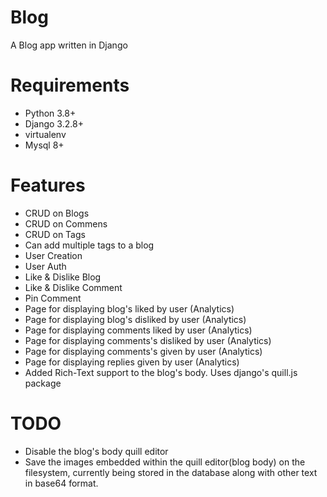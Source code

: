 # Blog
A Blog app written in Django

# Requirements
 * Python 3.8+
 * Django 3.2.8+
 * virtualenv
 * Mysql 8+
 
# Features
 * CRUD on Blogs
 * CRUD on Commens
 * CRUD on Tags
 * Can add multiple tags to a blog
 * User Creation
 * User Auth
 * Like & Dislike Blog
 * Like & Dislike Comment
 * Pin Comment
 * Page for displaying blog's liked by user (Analytics)
 * Page for displaying blog's disliked by user (Analytics)
 * Page for displaying comments liked by user (Analytics)
 * Page for displaying comments's disliked by user (Analytics)
 * Page for displaying comments's given by user (Analytics)
 * Page for displaying replies given by user (Analytics)
 * Added Rich-Text support to the blog's body. Uses django's quill.js package
 
# TODO
  * Disable the blog's body quill editor
  * Save the images embedded within the quill editor(blog body) on the filesystem, currently being stored in the database along with other text in base64 format.